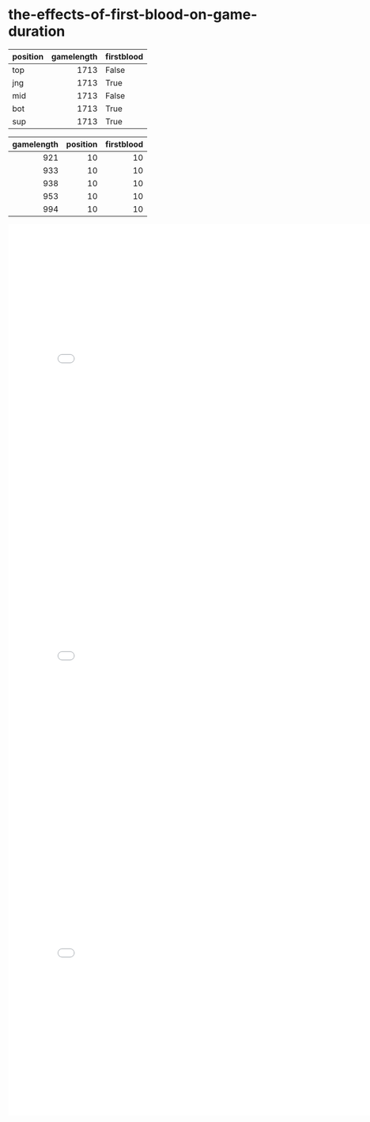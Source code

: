 # the-effects-of-first-blood-on-game-duration

| position   |   gamelength | firstblood   |
|:-----------|-------------:|:-------------|
| top        |         1713 | False        |
| jng        |         1713 | True         |
| mid        |         1713 | False        |
| bot        |         1713 | True         |
| sup        |         1713 | True         |


|   gamelength |   position |   firstblood |
|-------------:|-----------:|-------------:|
|          921 |         10 |           10 |
|          933 |         10 |           10 |
|          938 |         10 |           10 |
|          953 |         10 |           10 |
|          994 |         10 |           10 |

<iframe src="/assets/game_durations.html" width=800 height=600 frameBorder=0></iframe>

<iframe src="/assets/firstblood_by_position.html" width=800 height=600 frameBorder=0></iframe>

<iframe src="/assets/wins_position.html" width=800 height=600 frameBorder=0></iframe>